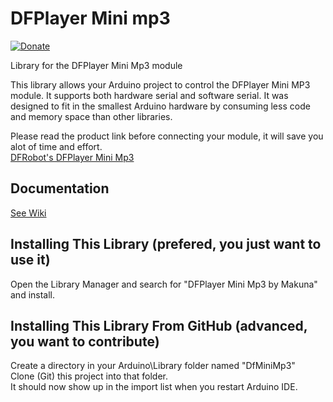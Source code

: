 # DFPlayer Mini mp3

[![Donate](http://img.shields.io/paypal/donate.png?color=yellow)](https://www.paypal.com/cgi-bin/webscr?cmd=_s-xclick&hosted_button_id=6AA97KE54UJR4)

Library for the DFPlayer Mini Mp3 module  

This library allows your Arduino project to control the DFPlayer Mini MP3 module.  It supports both hardware serial and software serial.  It was designed to fit in the smallest Arduino hardware by consuming less code and memory space than other libraries.   

Please read the product link before connecting your module, it will save you alot of time and effort.  
[DFRobot's DFPlayer Mini Mp3](http://www.dfrobot.com/wiki/index.php/DFPlayer_Mini_SKU:DFR0299)

## Documentation
[See Wiki](https://github.com/Makuna/DFMiniMp3/wiki)

## Installing This Library (prefered, you just want to use it)  
Open the Library Manager and search for "DFPlayer Mini Mp3 by Makuna" and install.

## Installing This Library From GitHub (advanced, you want to contribute)  
Create a directory in your Arduino\Library folder named "DfMiniMp3"  
Clone (Git) this project into that folder.  
It should now show up in the import list when you restart Arduino IDE.  


